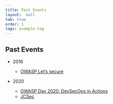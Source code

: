```yaml
---
title: Past Events
layout:  null
tab: true
order: 1
tags: example-tag
---
```


## Past Events

* 2016
    * [OWASP Let’s secure](https://www.facebook.com/owaspthailand/photos/pb.100066990721933.-2207520000./1140065949419349/?type=3)

* 2020
    * [OWASP Day 2020: DevSecOps in Actions](https://www.eventpop.me/e/7856)
    * [JCSec](https://www.techtalkthai.com/jcsec-joint-conference-on-security-2020/)
